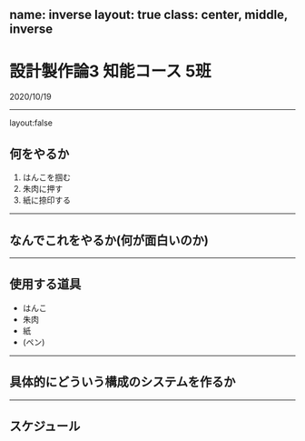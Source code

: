 name: inverse
layout: true
class: center, middle, inverse
---
# 設計製作論3 知能コース 5班
2020/10/19  

---
layout:false
##  何をやるか
1.  はんこを掴む
2.  朱肉に押す
3.  紙に捺印する
---
##  なんでこれをやるか(何が面白いのか)
---
##  使用する道具
- はんこ
- 朱肉
- 紙
- (ペン)
---
##  具体的にどういう構成のシステムを作るか
---
##  スケジュール
